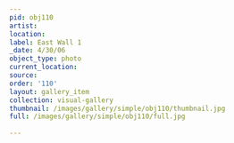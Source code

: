 ```yaml
---
pid: obj110
artist: 
location: 
label: East Wall 1
_date: 4/30/06
object_type: photo
current_location: 
source: 
order: '110'
layout: gallery_item
collection: visual-gallery
thumbnail: /images/gallery/simple/obj110/thumbnail.jpg
full: /images/gallery/simple/obj110/full.jpg
 
---
```

